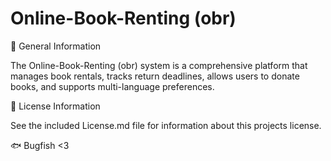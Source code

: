 # Online-Book-Renting (obr)

🧩 General Information

The Online-Book-Renting (obr) system is a comprehensive platform that manages book rentals, tracks return deadlines, allows users to donate books, and supports multi-language preferences.

📜 License Information

See the included License.md file for information about this projects license.

🐟 Bugfish <3